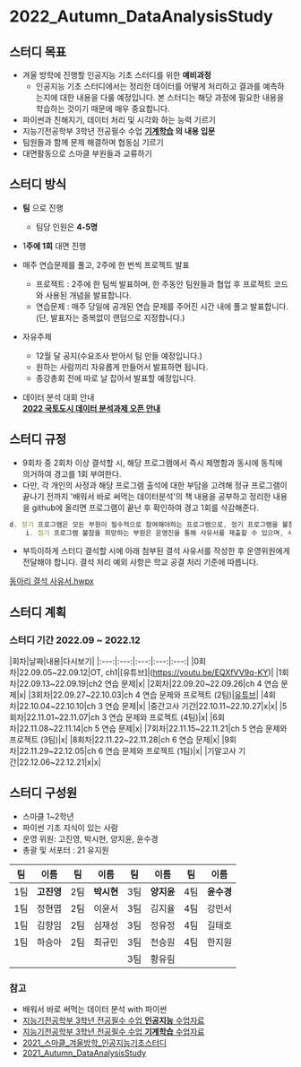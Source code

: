 # **2022_Autumn_DataAnalysisStudy**

## **스터디 목표**

- 겨울 방학에 진행할 인공지능 기초 스터디를 위한 **예비과정**
    - 인공지능 기초 스터디에서는 정리한 데이터를 어떻게 처리하고 결과를 예측하는지에 대한 내용을 다룰 예정입니다. 본 스터디는 해당 과정에 필요한 내용을 학습하는 것이기 때문에 매우 중요합니다.
- 파이썬과 친해지기, 데이터 처리 및 시각화 하는 능력 기르기
- 지능기전공학부 3학년 전공필수 수업 **[기계학습](https://github.com/sejongresearch/2020.MachineLearning) 의 내용 입문**
- 팀원들과 함께 문제 해결하며 협동심 기르기
- 대면활동으로 스마클 부원들과 교류하기

## **스터디 방식**

- **팀** 으로 진행
    - 팀당 인원은 **4-5명**
- 1**주에 1회** 대면 진행
- 매주 연습문제를 풀고, 2주에 한 번씩 프로젝트 발표
    - 프로젝트 : 2주에 한 팀씩 발표하며, 한 주동안 팀원들과 협업 후 프로젝트 코드와 사용된 개념을 발표합니다. 
    - 연습문제 :  매주 당일에 공개된 연습 문제를 주어진 시간 내에 풀고 발표합니다.(단, 발표자는 중복없이 랜덤으로 지정합니다.)

- 자유주제
    - 12월 달 공지(수요조사 받아서 팀 만들 예정입니다.)
    - 원하는 사람끼리 자유롭게 만들어서 발표하면 됩니다.
    - 종강총회 전에 따로 날 잡아서 발표할 예정입니다.

- 데이터 분석 대회 안내   
      [**2022 국토도시 데이터 분석과제 오픈 안내**](https://compas.lh.or.kr/noticeinfo?pageIndex=1&pageSize=10&searchKey=both&searchText=&totalCount=78&brdArtclNo=1869)

## 스터디 규정

- 9회차 중 2회차 이상 결석할 시, 해당 프로그램에서 즉시 제명함과 동시에 동칙에 의거하여 경고를 1회 부여한다.
- 다만, 각 개인의 사정과 해당 프로그램 출석에 대한 부담을 고려해 정규 프로그램이 끝나기 전까지 '배워서 바로 써먹는 데이터분석'의 책 내용을 공부하고 정리한 내용을 github에 올리면 프로그램이 끝난 후 확인하여 경고 1회를 삭감해준다.

```jsx
d. 정기 프로그램은 모든 부원이 필수적으로 참여해야하는 프로그램으로, 정기 프로그램을 불참해야하는 사유가 있을 시 아래 조항을 따른다.
	i. 정기 프로그램 불참을 희망하는 부원은 운영진을 통해 사유서를 제출할 수 있으며, 사유서의 양식은 제한 없다.
```

- 부득이하게 스터디 결석할 시에 아래 첨부된 결석 사유서를 작성한 후 운영위원에게 전달해야 합니다. 결석 처리 예외 사항은 학교 공결 처리 기준에 따릅니다.

[동아리 결석 사유서.hwpx](https://github.com/sejongsmarcle/2022_Autumn_DataAnalysisStudy/blob/main/%EB%8F%99%EC%95%84%EB%A6%AC%20%EA%B2%B0%EC%84%9D%20%EC%82%AC%EC%9C%A0%EC%84%9C.hwpx?raw=True)

## **스터디 계획**

### **스터디 기간 2022.09 ~ 2022.12**


|회차|날짜|내용|다시보기|
|:---:|:---:|:---:|:---:|:---:|
|0회차|22.09.05~22.09.12|OT, ch1|[유튜브]|(https://youtu.be/EQXfVV9q-KY)|
|1회차|22.09.13~22.09.19|ch2 연습 문제|x|
|2회차|22.09.20~22.09.26|ch 4 연습 문제|x|
|3회차|22.09.27~22.10.03|ch 4 연습 문제와 프로젝트 (2팀)|[유튜브](https://youtu.be/mn87PTq3eNM)|
|4회차|22.10.04~22.10.10|ch 3 연습 문제|x|
|중간고사 기간|22.10.11~22.10.27|x|x|
|5회차|22.11.01~22.11.07|ch 3 연습 문제와 프로젝트 (4팀)|x|
|6회차|22.11.08~22.11.14|ch 5 연습 문제|x|
|7회차|22.11.15~22.11.21|ch 5 연습 문제와 프로젝트 (3팀)|x|
|8회차|22.11.22~22.11.28|ch 6 연습 문제|x|
|9회차|22.11.29~22.12.05|ch 6 연습 문제와 프로젝트 (1팀)|x|
|기말고사 기간|22.12.06~22.12.21|x|x|



## **스터디 구성원**

- 스마클 1~2학년
- 파이썬 기초 지식이 있는 사람
- 운영 위원: 고진영, 박시현, 양지윤, 윤수경
- 총괄 및 서포터 : 21 유지원

|팀|이름|팀|이름|팀|이름|팀|이름|
|:---:|:---:|:---:|:---:|:---:|:---:|:---:|:---:|
|1팀|**고진영**|2팀|**박시현**|3팀|**양지윤**|4팀|**윤수경**|
|1팀|정현엽|2팀|이윤서|3팀|김지율|4팀|강민서|
|1팀|김향임|2팀|심재성|3팀|정유정|4팀|길태호|
|1팀|하승아|2팀|최규민|3팀|천승원|4팀|한지원|
|||||3팀|황유림|||


### **참고**

- 배워서 바로 써먹는 데이터 분석 with 파이썬
- [지능기전공학부 3학년 전공필수 수업 **인공지능** 수업자료](https://github.com/sejongresearch/2020.Spring.AI)
- [지능기전공학부 3학년 전공필수 수업 **기계학습** 수업자료](https://github.com/sejongresearch/2020.MachineLearning)
- [2021_스마클_겨울방학_인공지능기초스터디](https://github.com/sejongsmarcle/2021_Winter_AiStudy)
- [2021_Autumn_DataAnalysisStudy](https://github.com/sejongsmarcle/2021_Autumn_DataAnalysisStudy)
